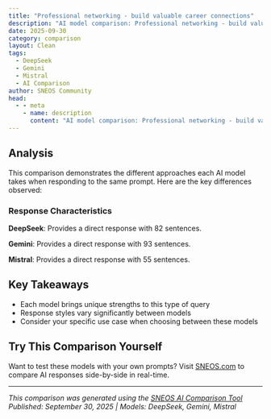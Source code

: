 ```yaml
---
title: "Professional networking - build valuable career connections"
description: "AI model comparison: Professional networking - build valuable career connections..."
date: 2025-09-30
category: comparison
layout: Clean
tags:
  - DeepSeek
  - Gemini
  - Mistral
  - AI Comparison
author: SNEOS Community
head:
  - - meta
    - name: description
      content: "AI model comparison: Professional networking - build valuable career connections..."
---
```


<ChatComparison
  title="Professional networking - build valuable career connections"
  prompt="Professional networking - build valuable career connections"
  :responses='{
    "DeepSeek": "Of course. Professional networking is one of the most powerful career skills you can develop. It\u0027s not about collecting business cards or transactional \u0022what can you do for me\u0022 interactions. It\u0027s about building a web of genuine, mutually beneficial relationships.\n\nHere is a comprehensive guide to building valuable career connections.\n\n### The Mindset Shift: From \u0022Networking\u0022 to \u0022Building Relationships\u0022\n\nFirst, let\u0027s reframe the concept. Forget the sleazy salesperson stereotype. Think of yourself as a **connector** and a **learner**.\n\n*   **Be Genuinely Curious:** Your goal is to learn about people, their work, their challenges, and their passions.\n*   **Focus on Giving, Not Just Getting:** How can you add value to someone else\u0027s career or life? Can you share an article, make an introduction, or offer your skills?\n*   **It\u0027s a Long-Term Game:** Valuable connections aren\u0027t built in one coffee meeting. They are nurtured over time.\n\n---\n\n### The 4-Step Networking Framework\n\n#### Step 1: Prepare and Identify\nYou can\u0027t network with everyone. Be strategic.\n\n*   **Clarify Your Goals:** Are you exploring a new industry? Looking for a mentor? Seeking a job change? Your goal will dictate who you connect with.\n*   **Identify Your Targets:**\n    *   **Alumni Networks:** Your university\u0027s alumni directory is a goldmine.\n    *   **LinkedIn:** Use advanced search for people in your target companies, roles, or industries.\n    *   **Industry Associations \u0026 Events:** Who are the speakers and active members?\n    *   **Second-Degree Connections:** Who do your current contacts know that you\u0027d like to meet?\n\n#### Step 2: Initiate the Connection\nThis is often the hardest part. The key is to be respectful, personal, and clear.\n\n*   **The Warm Introduction (Best Option):** \u0022Hi [Common Connection], I see you know [Target Person]. I\u0027m very interested in their work in [Field] and would love to connect. Would you be comfortable making an introduction?\u0022\n*   **The Cold Outreach (Very Effective if Done Right):**\n    *   **On LinkedIn:** Always personalize the connection request.\n        *   **Bad:** *\u0022I\u0027d like to add you to my professional network.\u0022*\n        *   **Good:** *\u0022Hi [Name], I really enjoyed your recent post on [Topic]. Your point about [Specific Insight] resonated with me, and as someone looking to transition into [Industry], I\u0027d love to connect.\u0022*\n    *   **Via Email:** Keep it brief and respectful of their time.\n        *   **Subject:** Brief and compelling (e.g., \u0022Question from a fellow [Your Industry] professional\u0022).\n        *   **Body:** Introduce yourself, explain why you\u0027re reaching out to *them* specifically (show you\u0027ve done your homework), and have a clear, low-commitment ask. **Crucially, mention a mutual connection if you have one.**\n\n**The Magic Ask Formula:** \u0022I know you\u0027re incredibly busy, but would you be open to a brief 15-20 minute virtual coffee in the next few weeks to discuss [Specific Topic]?\u0022\n\n#### Step 3: The Conversation (The \u0022Informational Interview\u0022)\nThis is where the relationship is built.\n\n*   **Do Your Homework:** Research the person\u0027s background, company, and recent projects.\n*   **Prepare Smart Questions:** Go beyond \u0022What do you do?\u0022 Ask:\n    *   \u0022What does a typical day look like for you?\u0022\n    *   \u0022What are the biggest challenges your industry is facing right now?\u0022\n    *   \u0022What skills are most critical for success in your role?\u0022\n    *   \u0022How did you get to where you are today?\u0022\n    *   \u0022What\u0027s something you\u0027re currently excited about in your work?\u0022\n*   **The 80/20 Rule:** You should listen 80% of the time and talk 20%.\n*   **Don\u0027t Ask for a Job:** The primary goal is to learn and build a relationship. Asking for a job directly can put them on the spot and kill the connection. If they have openings and like you, they will often bring it up.\n*   **Respect the Time:** When your 20 minutes are up, offer to end the call. This shows you value their time.\n\n#### Step 4: Follow Up and Nurture\nThis is the step most people skip, and it\u0027s the most important.\n\n*   **Send a Thank-You Note:** Within 24 hours, send a personalized email thanking them for their time and mentioning one or two specific things you learned.\n*   **Add Value:** This is the secret sauce.\n    *   If you discussed a problem they\u0027re facing, send them a relevant article a week later.\n    *   If they mentioned a book they love, read it and tell them what you thought.\n    *   Congratulate them on a work anniversary or promotion on LinkedIn.\n*   **Stay Connected Lightly:** Engage with their content on LinkedIn. Comment thoughtfully on their posts. This keeps you on their radar without being intrusive.\n*   **Pay It Forward:** When you can, help them or make an introduction for them.\n\n---\n\n### Where to Network: Online and Offline\n\n**Online:**\n*   **LinkedIn:** Your professional home base. Be active: share insights, comment on others\u0027 posts, and publish articles.\n*   **Industry-Specific Platforms:** Slack communities, Discord servers, or forums (e.g., Behance for designers, GitHub for developers).\n*   **Twitter/X:** Follow leaders in your field and engage in thoughtful discussions.\n\n**Offline:**\n*   **Conferences \u0026 Workshops:** Don\u0027t just attend sessions; go to the social events.\n*   **Alumni Events:** Instant common ground.\n*   **Meetup.com Groups:** Find local groups related to your professional interests.\n*   **Volunteering:** A fantastic way to build connections while contributing to a cause.\n\n### Common Networking Mistakes to Avoid\n\n*   **Being a Taker:** Only reaching out when you need something.\n*   **Oversharing or Being Too Personal:** Keep it professional.\n*   **Not Listening:** Dominating the conversation.\n*   **Being Unprepared:** Wasting their time with questions you could have Googled.\n*   **Ghosting After the First Meeting:** Failing to follow up and nurture the connection.\n\n### Final Thought\n\nBuilding a valuable professional network is like planting a forest. You plant the seeds (initial connections), water them regularly (follow-up and adding value), and over time, you have a strong, resilient ecosystem that provides shelter, support, and opportunities for everyone within it.\n\nStart with one connection today. Good luck",
    "Gemini": "Okay, let\u0027s break down professional networking and how to build valuable career connections.\n\n**What is Professional Networking?**\n\nProfessional networking is the process of building and nurturing relationships with other professionals in your field, related industries, or areas of interest.  It\u0027s not just about collecting business cards; it\u0027s about forging genuine connections based on mutual benefit, shared interests, and respect.\n\n**Why is Professional Networking Important?**\n\n*   **Career Advancement:** Networking can lead to job opportunities, promotions, and career advice. Many jobs are filled through word-of-mouth and internal referrals.\n*   **Knowledge Sharing:**  Learn from the experiences and insights of others.  Stay up-to-date on industry trends, best practices, and emerging technologies.\n*   **Mentorship \u0026 Guidance:**  Find mentors who can provide guidance and support throughout your career journey.\n*   **Collaboration:**  Connect with potential partners, collaborators, and clients for projects or business ventures.\n*   **Increased Visibility:**  Raise your profile in your industry and build a strong reputation.\n*   **Personal Growth:**  Develop your communication skills, build confidence, and expand your horizons.\n*   **Support System:**  Create a network of colleagues who can offer support during challenging times or celebrate your successes.\n\n**Key Principles of Effective Networking**\n\n*   **Authenticity:** Be genuine and sincere in your interactions. People can sense when you\u0027re only interested in what they can do for you.\n*   **Reciprocity:** Networking is a two-way street. Offer value to others, whether it\u0027s sharing your expertise, making introductions, or simply being a good listener.\n*   **Consistency:**  Building relationships takes time and effort. Stay in touch with your network regularly, even when you don\u0027t need anything from them.\n*   **Targeting:**  Focus your networking efforts on the people and organizations that are most relevant to your goals.\n*   **Quality over Quantity:**  It\u0027s better to have a small network of strong, meaningful relationships than a large network of superficial acquaintances.\n*   **Follow-Up:**  Always follow up with new contacts after meeting them.  Send a thank-you note, connect on LinkedIn, or share an article that you think they\u0027d find interesting.\n\n**Strategies for Building Valuable Career Connections**\n\nHere\u0027s a breakdown of where and how to network:\n\n**1. Online Networking**\n\n*   **LinkedIn:**\n    *   **Optimize Your Profile:**  Make sure your profile is complete, up-to-date, and highlights your skills and accomplishments. Use a professional headshot.\n    *   **Join Relevant Groups:**  Participate in discussions, share your insights, and connect with other members.\n    *   **Connect Strategically:**  Don\u0027t just connect with everyone. Focus on people in your field, alumni from your school, and individuals who work at companies you\u0027re interested in.  Personalize your connection requests with a brief message explaining why you want to connect.\n    *   **Engage with Content:**  Like, comment on, and share posts from your connections.  This helps you stay top-of-mind and build relationships.\n    *   **Publish Articles:**  Share your expertise by writing articles or blog posts on LinkedIn.\n\n*   **Twitter:**\n    *   **Follow Industry Leaders:** Stay updated on the latest trends and insights.\n    *   **Engage in Conversations:**  Participate in discussions and share your thoughts.\n    *   **Use Relevant Hashtags:** Increase the visibility of your tweets.\n\n*   **Industry Forums \u0026 Online Communities:**\n    *   Find online communities related to your industry or interests.\n    *   Participate actively in discussions and offer valuable contributions.\n\n**2. In-Person Networking**\n\n*   **Industry Events \u0026 Conferences:**\n    *   Attend conferences, workshops, and trade shows in your field.\n    *   Prepare an \u0022elevator pitch\u0022 \u2013 a concise and compelling summary of your skills and experience.\n    *   Set goals for each event \u2013 how many people you want to meet or what you want to learn.\n    *   Follow up with new contacts after the event.\n\n*   **Career Fairs:**\n    *   Research the companies that will be attending.\n    *   Prepare a resume and practice your interviewing skills.\n    *   Ask thoughtful questions to recruiters.\n\n*   **Networking Events:**\n    *   Attend events organized by professional organizations, alumni associations, or community groups.\n    *   Don\u0027t be afraid to start conversations with strangers.\n    *   Focus on building genuine connections rather than collecting business cards.\n\n*   **Volunteer Work:**\n    *   Connect with people who share your values and interests.\n    *   Develop new skills and gain valuable experience.\n\n*   **Informational Interviews:**\n    *   Reach out to people who work in roles or industries that interest you.\n    *   Ask them about their career paths, challenges, and advice for aspiring professionals.\n    *   Be respectful of their time and thank them for their insights.\n\n*   **Alumni Networks:**\n     *   Connect with alumni from your school or university.\n     *   Attend alumni events and reach out to individuals for advice and mentorship.\n\n**3. Nurturing Your Network (The Follow-Up is Key!)**\n\n*   **Stay in Touch:**\n    *   Send regular emails or messages to your connections.\n    *   Share articles, resources, or job postings that you think they\u0027d find helpful.\n    *   Congratulate them on their accomplishments.\n\n*   **Offer Help:**\n    *   Look for opportunities to assist your connections, whether it\u0027s making introductions, sharing your expertise, or providing support.\n\n*   **Attend Events Together:**\n    *   Invite your connections to join you at industry events or conferences.\n\n*   **Schedule Regular Check-Ins:**\n    *   Set up regular coffee chats or phone calls with your key contacts.\n\n*   **Remember Important Details:**\n    *   Take notes after meeting someone so you can recall key information about them later.\n\n**Tips for Making a Good Impression**\n\n*   **Dress Professionally:**  Appropriate attire shows respect for the occasion and the people you\u0027re meeting.\n*   **Be Prepared:**  Research the people you\u0027ll be meeting and the organizations they represent.\n*   **Be a Good Listener:**  Pay attention to what others are saying and ask thoughtful questions.\n*   **Be Positive and Enthusiastic:**  Your attitude is contagious.\n*   **Be Respectful of Time:**  Don\u0027t overstay your welcome or take up too much of someone\u0027s time.\n*   **Have Business Cards (Digital or Physical):**  Make it easy for people to connect with you.\n*   **Thank People for Their Time:**  Show your appreciation for their willingness to connect with you.\n\n**Common Networking Mistakes to Avoid**\n\n*   **Being Self-Centered:** Focusing only on what you can get out of the relationship.\n*   **Being Too Aggressive:**  Pressuring people for favors or opportunities.\n*   **Being Unprepared:**  Not knowing who you\u0027re talking to or what you want to achieve.\n*   **Being Inauthentic:**  Trying to be someone you\u0027re not.\n*   **Not Following Up:**  Failing to stay in touch with your contacts.\n*   **Burning Bridges:**  Speaking negatively about past employers or colleagues.\n\n**Important Considerations:**\n\n*   **Networking During COVID-19:**  Virtual networking has become even more important. Utilize online platforms, attend virtual events, and schedule video calls.\n*   **Building a Diverse Network:**  Seek out connections with people from different backgrounds, industries, and perspectives.  This will broaden your horizons and provide you with valuable insights.\n*   **Networking for Introverts:**  Networking doesn\u0027t have to be overwhelming.  Start small, focus on building a few strong relationships, and find strategies that work for you.  Consider one-on-one meetings or smaller group settings.  Prepare conversation starters in advance.\n*   **Networking as an Employee vs. as an Entrepreneur:**  The goals may differ. An employee might focus on internal connections and career advancement within a company, while an entrepreneur might focus on building partnerships and attracting investors.\n\n**In Conclusion:**\n\nProfessional networking is an ongoing process that requires effort, consistency, and a genuine desire to connect with others. By following these strategies and principles, you can build a strong and valuable network that will support your career goals for years to come. Good luck!\n",
    "Mistral": "Building valuable career connections through professional networking is essential for career growth, learning opportunities, and opening doors to new jobs or collaborations. Here are some steps to help you build and strengthen your professional network:\n\n### 1. **Identify Your Goals**\n   - **Clarify Objectives:** Understand what you want to achieve through networking. Are you looking for a new job, seeking mentorship, or aiming to expand your industry knowledge?\n   - **Target Audience:** Identify the types of professionals you want to connect with, such as industry leaders, peers, or potential employers.\n\n### 2. **Leverage Online Platforms**\n   - **LinkedIn:** Create a strong profile and actively engage with your network. Join relevant groups, share industry-related content, and connect with professionals in your field.\n   - **Social Media:** Use platforms like Twitter, Facebook, and Instagram to connect with professionals and follow industry trends.\n   - **Professional Forums:** Participate in online forums and discussion groups related to your industry.\n\n### 3. **Attend Industry Events**\n   - **Conferences and Seminars:** Attend industry-specific conferences, seminars, and workshops to meet professionals in person.\n   - **Networking Events:** Look for local networking events, meetups, and industry gatherings.\n   - **Webinars and Virtual Events:** Participate in online events and webinars to connect with professionals globally.\n\n### 4. **Join Professional Organizations**\n   - **Memberships:** Join professional associations and organizations related to your field. These often provide networking opportunities, resources, and events.\n   - **Volunteer:** Offer your time and skills to professional organizations. Volunteering can help you meet like-minded professionals and demonstrate your commitment.\n\n### 5. **Engage with Alumni Networks**\n   - **University Alumni:** Connect with alumni from your university or college. Many institutions have alumni networks and events.\n   - **Company Alumni:** If you\u2019ve worked for a well-known company, connect with former colleagues through alumni networks.\n\n### 6. **Seek Mentorship**\n   - **Find a Mentor:** Identify experienced professionals in your field who can provide guidance and support.\n   - **Be a Mentor:** Offer to mentor others. This can enhance your reputation and expand your network.\n\n### 7. **Build Relationships**\n   - **Follow Up:** After meeting someone new, follow up with a thank-you note or email. Keep the conversation going by sharing relevant articles or updates.\n   - **Stay Connected:** Regularly check in with your contacts. Share updates about your career and ask about theirs.\n   - **Offer Value:** Be generous with your time and expertise. Offer to help others when you can, whether it\u2019s through introductions, advice, or collaboration.\n\n### 8. **Develop Soft Skills**\n   - **Communication:** Improve your communication skills to make a good impression and build meaningful connections.\n   - **Listening:** Be an active listener. Show genuine interest in what others have to say.\n   - **Empathy:** Understand and respect the perspectives and experiences of others.\n\n### 9. **Create a Personal Brand**\n   - **Consistent Messaging:** Ensure your online presence and interactions reflect your professional goals and values.\n   - **Content Creation:** Share valuable content related to your industry. This can include blog posts, articles, or social media updates.\n\n### 10. **Be Patient and Persistent**\n   - **Long-Term Strategy:** Building a strong network takes time. Be patient and persistent in your efforts.\n   - **Quality Over Quantity:** Focus on building meaningful relationships rather than just collecting contacts.\n\n### 11. **Utilize Technology**\n   - **CRM Tools:** Use customer relationship management (CRM) tools to keep track of your contacts and interactions.\n   - **Networking Apps:** Explore networking apps and platforms that can help you connect with professionals in your field.\n\n### 12. **Stay Updated**\n   - **Industry Trends:** Stay informed about the latest trends and developments in your industry. This will make you a valuable contact for others.\n   - **Continuous Learning:** Engage in continuous learning through courses, certifications, and workshops.\n\nBy following these steps, you can build a robust professional network that will support your career growth and open up new opportunities."
  }'
  published-date="22:46"
/>

## Analysis

This comparison demonstrates the different approaches each AI model takes when responding to the same prompt. Here are the key differences observed:

### Response Characteristics

**DeepSeek**: Provides a direct response with 82 sentences. 

**Gemini**: Provides a direct response with 93 sentences. 

**Mistral**: Provides a direct response with 55 sentences. 

## Key Takeaways

- Each model brings unique strengths to this type of query
- Response styles vary significantly between models
- Consider your specific use case when choosing between these models

## Try This Comparison Yourself

Want to test these models with your own prompts? Visit [SNEOS.com](https://sneos.com) to compare AI responses side-by-side in real-time.

---

*This comparison was generated using the [SNEOS AI Comparison Tool](https://sneos.com)*
*Published: September 30, 2025 | Models: DeepSeek, Gemini, Mistral*
